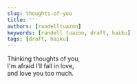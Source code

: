 ```yaml
---
slug: thoughts-of-you
title: ''
authors: [randelltuazon]
keywords: [randell tuazon, draft, haiku]
tags: [draft, haiku]
---
```


Thinking thoughts of you, <br/>
I'm afraid I'll fall in love, <br/>
and love you too much. <br/>
